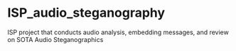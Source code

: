 # ISP_audio_steganography
ISP project that conducts audio analysis, embedding messages, and review on SOTA Audio Steganographics 
